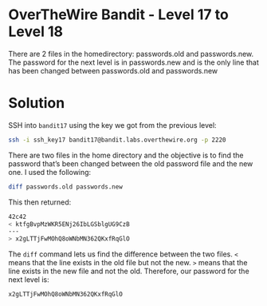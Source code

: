 # OverTheWire Bandit - Level 17 to Level 18
There are 2 files in the homedirectory: passwords.old and passwords.new. The password for the next level is in passwords.new and is the only line that has been changed between passwords.old and passwords.new
# Solution
SSH into `bandit17` using the key we got from the previous level:
```bash
ssh -i ssh_key17 bandit17@bandit.labs.overthewire.org -p 2220
```
There are two files in the home directory and the objective is to find the password that’s been changed between the old password file and the new one. I used the following:
```bash
diff passwords.old passwords.new
```
This then returned:
```bash
42c42
< ktfgBvpMzWKR5ENj26IbLGSblgUG9CzB
---
> x2gLTTjFwMOhQ8oWNbMN362QKxfRqGlO
```
The `diff` command lets us find the difference between the two files. `<` means that the line exists in the old file but not the new. `>` means that the line exists in the new file and not the old. Therefore, our password for the next level is:
```bash
x2gLTTjFwMOhQ8oWNbMN362QKxfRqGlO
```
